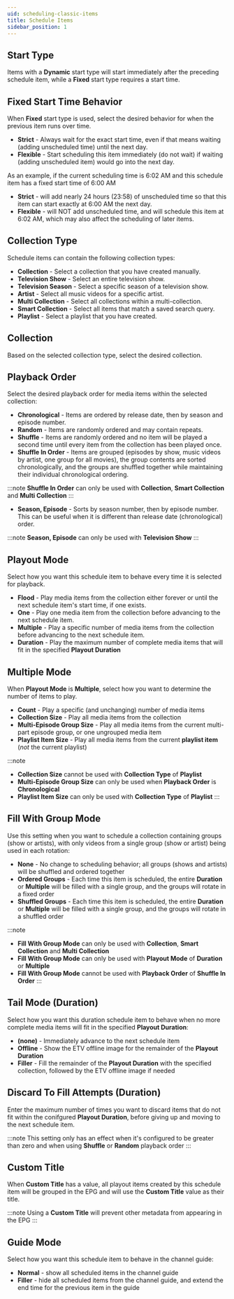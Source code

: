 ```yaml
---
uid: scheduling-classic-items
title: Schedule Items
sidebar_position: 1
---
```


## Start Type

Items with a **Dynamic** start type will start immediately after the preceding schedule item, while a **Fixed** start type requires a start time.

## Fixed Start Time Behavior

When **Fixed** start type is used, select the desired behavior for when the previous item runs over time.

- **Strict** - Always wait for the exact start time, even if that means waiting (adding unscheduled time) until the next day.
- **Flexible** - Start scheduling this item immediately (do not wait) if waiting (adding unscheduled item) would go into the next day.

As an example, if the current scheduling time is 6:02 AM and this schedule item has a fixed start time of 6:00 AM

- **Strict** - will add nearly 24 hours (23:58) of unscheduled time so that this item can start exactly at 6:00 AM the next day.
- **Flexible** - will NOT add unscheduled time, and will schedule this item at 6:02 AM, which may also affect the scheduling of later items.

## Collection Type

Schedule items can contain the following collection types:

- **Collection** - Select a collection that you have created manually.
- **Television Show** - Select an entire television show.
- **Television Season** - Select a specific season of a television show.
- **Artist** - Select all music videos for a specific artist.
- **Multi Collection** - Select all collections within a multi-collection.
- **Smart Collection** - Select all items that match a saved search query.
- **Playlist** - Select a playlist that you have created.

## Collection

Based on the selected collection type, select the desired collection.

## Playback Order

Select the desired playback order for media items within the selected collection:

- **Chronological** - Items are ordered by release date, then by season and episode number.
- **Random** - Items are randomly ordered and may contain repeats.
- **Shuffle** - Items are randomly ordered and no item will be played a second time until every item from the collection has been played once.
- **Shuffle In Order** - Items are grouped (episodes by show, music videos by artist, one group for all movies), the group contents are sorted chronologically, and the groups are shuffled together while maintaining their individual chronological ordering.

:::note
**Shuffle In Order** can only be used with **Collection**, **Smart Collection** and **Multi Collection**
:::

- **Season, Episode** - Sorts by season number, then by episode number. This can be useful when it is different than release date (chronological) order.

:::note
**Season, Episode** can only be used with **Television Show**
:::

## Playout Mode

Select how you want this schedule item to behave every time it is selected for playback.

- **Flood** - Play media items from the collection either forever or until the next schedule item's start time, if one exists.
- **One** - Play one media item from the collection before advancing to the next schedule item.
- **Multiple** - Play a specific number of media items from the collection before advancing to the next schedule item.
- **Duration** - Play the maximum number of complete media items that will fit in the specified **Playout Duration**

## Multiple Mode

When **Playout Mode** is **Multiple**, select how you want to determine the number of items to play.

- **Count** - Play a specific (and unchanging) number of media items
- **Collection Size** - Play all media items from the collection
- **Multi-Episode Group Size** - Play all media items from the current multi-part episode group, or one ungrouped media item
- **Playlist Item Size** - Play all media items from the current **playlist item** (*not* the current playlist)

:::note
- **Collection Size** cannot be used with **Collection Type** of **Playlist**
- **Multi-Episode Group Size** can only be used when **Playback Order** is **Chronological**
- **Playlist Item Size** can only be used with **Collection Type** of **Playlist**
:::

## Fill With Group Mode

Use this setting when you want to schedule a collection containing groups (show or artists), with only videos from a single group (show or artist) being used in each rotation:

- **None** - No change to scheduling behavior; all groups (shows and artists) will be shuffled and ordered together
- **Ordered Groups** - Each time this item is scheduled, the entire **Duration** or **Multiple** will be filled with a single group, and the groups will rotate in a fixed order
- **Shuffled Groups** - Each time this item is scheduled, the entire **Duration** or **Multiple** will be filled with a single group, and the groups will rotate in a shuffled order

:::note
- **Fill With Group Mode** can only be used with **Collection**, **Smart Collection** and **Multi Collection**
- **Fill With Group Mode** can only be used with **Playout Mode** of **Duration** or **Multiple**
- **Fill With Group Mode** cannot be used with **Playback Order** of **Shuffle In Order**
:::

## Tail Mode (Duration)

Select how you want this duration schedule item to behave when no more complete media items will fit in the specified **Playout Duration**:

- **(none)** - Immediately advance to the next schedule item
- **Offline** - Show the ETV offline image for the remainder of the **Playout Duration**
- **Filler** - Fill the remainder of the **Playout Duration** with the specified collection, followed by the ETV offline image if needed

## Discard To Fill Attempts (Duration)

Enter the maximum number of times you want to discard items that do not fit within the conifgured **Playout Duration**, before giving up and moving to the next schedule item.

:::note
This setting only has an effect when it's configured to be greater than zero and when using **Shuffle** or **Random** playback order
:::

## Custom Title

When **Custom Title** has a value, all playout items created by this schedule item will be grouped in the EPG and will use the **Custom Title** value as their title.

:::note
Using a **Custom Title** will prevent other metadata from appearing in the EPG
:::

## Guide Mode

Select how you want this schedule item to behave in the channel guide:

- **Normal** - show all scheduled items in the channel guide
- **Filler** - hide all scheduled items from the channel guide, and extend the end time for the previous item in the guide
